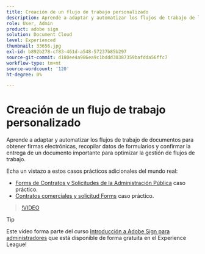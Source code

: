 ```yaml
---
title: Creación de un flujo de trabajo personalizado
description: Aprende a adaptar y automatizar los flujos de trabajo de los documentos para obtener rápidamente firmas electrónicas y recopilar datos de formularios
role: User, Admin
product: adobe sign
solution: Document Cloud
level: Experienced
thumbnail: 33656.jpg
exl-id: b892b278-cf83-461d-a548-57237b85b297
source-git-commit: d180ee4a986ea9c1bddd30387359bafdda56ffc7
workflow-type: tm+mt
source-wordcount: '120'
ht-degree: 0%

---
```


# Creación de un flujo de trabajo personalizado

Aprende a adaptar y automatizar los flujos de trabajo de documentos para obtener firmas electrónicas, recopilar datos de formularios y confirmar la entrega de un documento importante para optimizar la gestión de flujos de trabajo.

Echa un vistazo a estos casos prácticos adicionales del mundo real:

* [Forms de Contratos y Solicitudes de la Administración Pública](https://experienceleague.adobe.com/docs/document-cloud-learn/sign-learning-hub/expand/recipes/gov/usecasegovcontracts.html?lang=en) caso práctico.
* [Contratos comerciales y solicitud Forms](https://experienceleague.adobe.com/docs/document-cloud-learn/sign-learning-hub/expand/recipes/com/usecasecomcontracts.html?lang=en) caso práctico.

>[!VIDEO](https://video.tv.adobe.com/v/33656?hidetitle=true)

>[!TIP]
>
>Este vídeo forma parte del curso [Introducción a Adobe Sign para administradores](https://experienceleague.adobe.com/?recommended=Sign-A-1-2020.2) que está disponible de forma gratuita en el Experience League!
